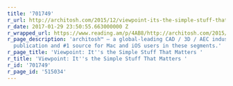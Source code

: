 ```yaml
---
title: '701749'
r_url: http://architosh.com/2015/12/viewpoint-its-the-simple-stuff-that-matters/
r_date: 2017-01-29 23:50:55.663000000 Z
r_wrapped_url: https://www.reading.am/p/4AB8/http://architosh.com/2015/12/viewpoint-its-the-simple-stuff-that-matters/
r_page_description: 'architosh™ — a global-leading CAD / 3D / AEC industry technology
  publication and #1 source for Mac and iOS users in these segments.'
r_page_title: 'Viewpoint: It''s the Simple Stuff That Matters '
r_title: 'Viewpoint: It''s the Simple Stuff That Matters '
r_id: '701749'
r_page_id: '515034'
---
```


